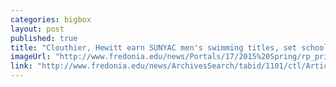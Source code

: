 ```yaml
---
categories: bigbox
layout: post
published: true
title: "Clouthier, Hewitt earn SUNYAC men's swimming titles, set school marks"
imageUrl: "http://www.fredonia.edu/news/Portals/17/2015%20Spring/rp_primary_Jake_Hewitt_12_6_2014_6_10_43_PM.JPG"
link: "http://www.fredonia.edu/news/ArchivesSearch/tabid/1101/ctl/ArticleView/mid/1878/articleId/5229/Clouthier_Hewitt_earn_SUNYAC_mens_swimming_titles_set_school_marks.aspx"
---
```



